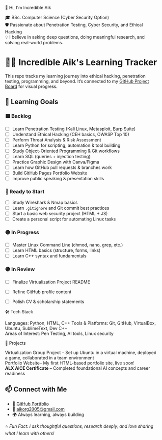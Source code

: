 👋 Hi, I'm Incredible Aik

🎓 BSc. Computer Science (Cyber Security Option)  
🛡️ Passionate about Penetration Testing, Cyber Security, and Ethical Hacking  
💡 I believe in asking deep questions, doing meaningful research, and solving real-world problems.

# 👨‍💻 Incredible Aik's Learning Tracker

This repo tracks my learning journey into ethical hacking, penetration testing, programming, and beyond. It’s connected to my [GitHub Project Board](https://github.com/users/YourUsername/projects/1) for visual progress.

## 🚀 Learning Goals

### 🟥 Backlog
- [ ] Learn Penetration Testing (Kali Linux, Metasploit, Burp Suite)
- [ ] Understand Ethical Hacking (CEH basics, OWASP Top 10)
- [ ] Perform Threat Analysis & Risk Assessment
- [ ] Learn Python for scripting, automation & tool building
- [ ] Study Object-Oriented Programming & Git workflows
- [ ] Learn SQL (queries + injection testing)
- [ ] Practice Graphic Design with Canva/Figma
- [ ] Learn how GitHub pull requests & branches work
- [ ] Build GitHub Pages Portfolio Website
- [ ] Improve public speaking & presentation skills

### 🔵 Ready to Start
- [ ] Study Wireshark & Nmap basics
- [ ] Learn `.gitignore` and Git commit best practices
- [ ] Start a basic web security project (HTML + JS)
- [ ] Create a personal script for automating Linux tasks

### 🟡 In Progress
- [ ] Master Linux Command Line (chmod, nano, grep, etc.)
- [ ] Learn HTML basics (structure, forms, links)
- [ ] Learn C++ syntax and fundamentals

### 🟣 In Review
- [ ] Finalize Virtualization Project README
- [ ] Refine GitHub profile content
- [ ] Polish CV & scholarship statements


🛠️ Tech Stack

Languages: Python, HTML,  C++
Tools & Platforms: Git, GitHub, VirtualBox, Ubuntu, SublimeText, Dev C++  
Areas of Interest: Pen Testing, AI tools, Linux security

🧩 Projects

Virtualization Group Project – Set up Ubuntu in a virtual machine, deployed a game, collaborated in a team environment  
Portfolio Website– My first HTML-based portfolio site, live soon!  
**ALX AiCE Certificate** – Completed foundational AI concepts and career readiness

## 📫 Connect with Me

- 🔗 [GitHub Portfolio](https://github.com/Incredible-Aik)  
- 📧 aikorg2005@gmail.com  
- 🌍 Always learning, always building

⭐ *Fun Fact: I ask thoughtful questions, research deeply, and love sharing what I learn with others!*

